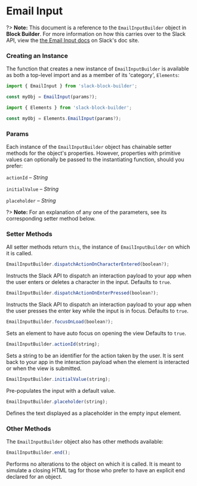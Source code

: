 # Email Input

?> **Note:** This document is a reference to the `EmailInputBuilder` object in **Block Builder**. For more information on how this carries over to the Slack API, view the [the Email Input docs](https:&#x2F;&#x2F;api.slack.com&#x2F;reference&#x2F;block-kit&#x2F;block-elements#email) on Slack's doc site.

### Creating an Instance 

The function that creates a new instance of `EmailInputBuilder` is available as both a top-level import and as a member of its 'category', `Elements`:

```javascript
import { EmailInput } from 'slack-block-builder';

const myObj = EmailInput(params?);

```

```javascript
import { Elements } from 'slack-block-builder';

const myObj = Elements.EmailInput(params?);
```

### Params

Each instance of the `EmailInputBuilder` object has chainable setter methods for the object's properties. However, properties with primitive values can optionally be passed to the instantiating function, should you prefer:

`actionId` – *String*

`initialValue` – *String*

`placeholder` – *String*


?> **Note:** For an explanation of any one of the parameters, see its corresponding setter method below.

### Setter Methods

All setter methods return `this`, the instance of `EmailInputBuilder` on which it is called.

```javascript
EmailInputBuilder.dispatchActionOnCharacterEntered(boolean?);
```

Instructs the Slack API to dispatch an interaction payload to your app when the user enters or deletes a character in the input. Defaults to `true`.
```javascript
EmailInputBuilder.dispatchActionOnEnterPressed(boolean?);
```

Instructs the Slack API to dispatch an interaction payload to your app when the user presses the enter key while the input is in focus. Defaults to `true`.
```javascript
EmailInputBuilder.focusOnLoad(boolean?);
```

Sets an element to have auto focus on opening the view Defaults to `true`.
```javascript
EmailInputBuilder.actionId(string);
```

Sets a string to be an identifier for the action taken by the user. It is sent back to your app in the interaction payload when the element is interacted or when the view is submitted. 
```javascript
EmailInputBuilder.initialValue(string);
```

Pre-populates the input with a default value. 
```javascript
EmailInputBuilder.placeholder(string);
```

Defines the text displayed as a placeholder in the empty input element. 

### Other Methods

The `EmailInputBuilder` object also has other methods available:

```javascript
EmailInputBuilder.end();
```

Performs no alterations to the object on which it is called. It is meant to simulate a closing HTML tag for those who prefer to have an explicit end declared for an object. 
